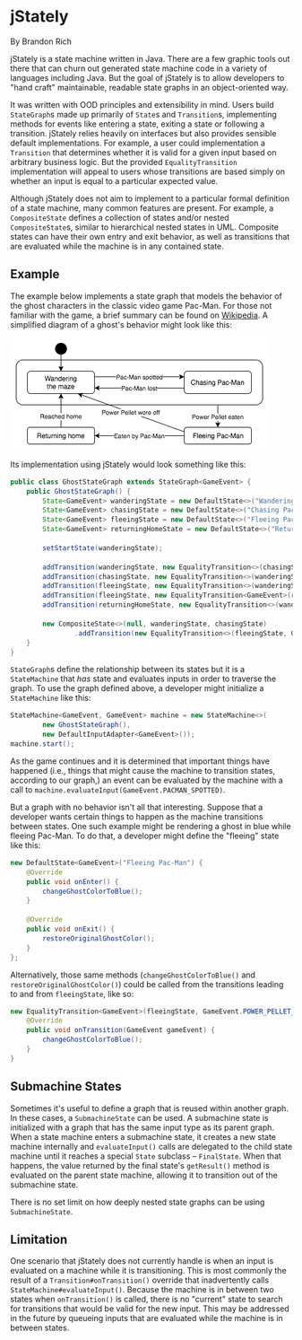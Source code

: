 jStately
========

By Brandon Rich

jStately is a state machine written in Java. There are a few graphic tools out
there that can churn out generated state machine code in a variety of languages
including Java. But the goal of jStately is to allow developers to "hand craft"
maintainable, readable state graphs in an object-oriented way.

It was written with OOD principles and extensibility in mind. Users build
`StateGraph`s made up primarily of `State`s and `Transition`s, implementing
methods for events like entering a state, exiting a state or following a
transition. jStately relies heavily on interfaces but also provides sensible
default implementations. For example, a user could implementation a
`Transition` that determines whether it is valid for a given input based on
arbitrary business logic. But the provided `EqualityTransition` implementation
will appeal to users whose transitions are based simply on whether an input is
equal to a particular expected value.

Although jStately does not aim to implement to a particular formal definition
of a state machine, many common features are present. For example, a
`CompositeState` defines a collection of states and/or nested
`CompositeState`s, similar to hierarchical nested states in UML.
Composite states can have their own entry and exit behavior, as well as
transitions that are evaluated while the machine is in any contained state.

Example 
-------

The example below implements a state graph that models the behavior of the
ghost characters in the classic video game Pac-Man. For those not familiar with
the game, a brief summary can be found on
[Wikipedia](https://en.wikipedia.org/wiki/Pac-Man#Gameplay). A simplified
diagram of a ghost's behavior might look like this:

![Pac-Man Ghost state graph](readme/PacManGhostStateGraph.png) 

Its implementation using jStately would look something like this:

```java
public class GhostStateGraph extends StateGraph<GameEvent> {
    public GhostStateGraph() {
        State<GameEvent> wanderingState = new DefaultState<>("Wandering maze");
        State<GameEvent> chasingState = new DefaultState<>("Chasing Pac-Man");
        State<GameEvent> fleeingState = new DefaultState<>("Fleeing Pac-Man");
        State<GameEvent> returningHomeState = new DefaultState<>("Returning home");

        setStartState(wanderingState);

        addTransition(wanderingState, new EqualityTransition<>(chasingState, GameEvent.PACMAN_SPOTTED));
        addTransition(chasingState, new EqualityTransition<>(wanderingState, GameEvent.PACMAN_LOST));
        addTransition(fleeingState, new EqualityTransition<>(wanderingState, GameEvent.POWER_PELLET_WORE_OFF));
        addTransition(fleeingState, new EqualityTransition<GameEvent>(returningHomeState, GameEvent.GHOST_EATEN));
        addTransition(returningHomeState, new EqualityTransition<>(wanderingState, GameEvent.GHOST_REACHED_HOME));

        new CompositeState<>(null, wanderingState, chasingState)
                .addTransition(new EqualityTransition<>(fleeingState, GameEvent.POWER_PELLET_EATEN));
    }
} 
```

`StateGraph`s define the relationship between its states but it is a
`StateMachine` that _has_ state and evaluates inputs in order to traverse the
graph. To use the graph defined above, a developer might initialize a
`StateMachine` like this:

```java
StateMachine<GameEvent, GameEvent> machine = new StateMachine<>(
        new GhostStateGraph(),
        new DefaultInputAdapter<GameEvent>());
machine.start();
```

As the game continues and it is determined that important things have happened
(i.e., things that might cause the machine to transition states, according to
our graph,) an event can be evaluated by the machine with a call to
`machine.evaluateInput(GameEvent.PACMAN_SPOTTED)`.

But a graph with no behavior isn't all that interesting. Suppose that a
developer wants certain things to happen as the machine transitions between
states. One such example might be rendering a ghost in blue while fleeing
Pac-Man. To do that, a developer might define the "fleeing" state like this:

```java
new DefaultState<GameEvent>("Fleeing Pac-Man") {
    @Override
    public void onEnter() {
        changeGhostColorToBlue();
    }

    @Override
    public void onExit() {
        restoreOriginalGhostColor();
    }
};
```

Alternatively, those same methods (`changeGhostColorToBlue()` and
`restoreOriginalGhostColor()`) could be called from the transitions leading
to and from `fleeingState`, like so:

```java
new EqualityTransition<GameEvent>(fleeingState, GameEvent.POWER_PELLET_EATEN) {
    @Override
    public void onTransition(GameEvent gameEvent) {
        changeGhostColorToBlue();
    }
}
```

Submachine States
-----------------

Sometimes it's useful to define a graph that is reused within another graph. In
these cases, a `SubmachineState` can be used. A submachine state is initialized
with a graph that has the same input type as its parent graph. When a state
machine enters a submachine state, it creates a new state machine internally
and `evaluateInput()` calls are delegated to the child state machine until it
reaches a special `State` subclass – `FinalState`. When that happens, the value
returned by the final state's `getResult()` method is evaluated on the parent
state machine, allowing it to transition out of the submachine state.

There is no set limit on how deeply nested state graphs can be using
`SubmachineState`.

Limitation
----------

One scenario that jStately does not currently handle is when an input is
evaluated on a machine while it is transitioning. This is most commonly the
result of a `Transition#onTransition()` override that inadvertently calls
`StateMachine#evaluateInput()`. Because the machine is in between two states
when `onTransition()` is called, there is no "current" state to search for
transitions that would be valid for the new input. This may be addressed in the
future by queueing inputs that are evaluated while the machine is in between
states.
